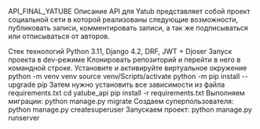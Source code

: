 API_FINAL_YATUBE
Описание
API для Yatub представляет собой проект социальной сети в которой реализованы следующие возможности, публиковать записи, комментировать записи, а так же подписываться или отписываться от авторов.

Стек технологий
Python 3.11,
Django 4.2,
DRF,
JWT + Djoser
Запуск проекта в dev-режиме
Клонировать репозиторий и перейти в него в командной строке.
Установите и активируйте виртуальное окружение
python -m venv venv
source venv/Scripts/activate
python -m pip install --upgrade pip
Затем нужно установить все зависимости из файла requirements.txt
cd yatube_api
pip install -r requirements.txt
Выполняем миграции:
python manage.py migrate
Создаем суперпользователя:
python manage.py createsuperuser
Запускаем проект:
python manage.py runserver